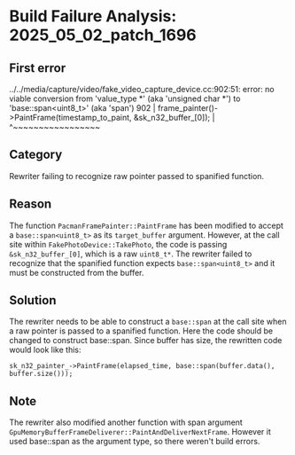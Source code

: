 # Build Failure Analysis: 2025_05_02_patch_1696

## First error

../../media/capture/video/fake_video_capture_device.cc:902:51: error: no viable conversion from 'value_type *' (aka 'unsigned char *') to 'base::span<uint8_t>' (aka 'span<unsigned char>')
  902 |   frame_painter()->PaintFrame(timestamp_to_paint, &sk_n32_buffer_[0]);
      |                                                   ^~~~~~~~~~~~~~~~~~

## Category
Rewriter failing to recognize raw pointer passed to spanified function.

## Reason
The function `PacmanFramePainter::PaintFrame` has been modified to accept a `base::span<uint8_t>` as its `target_buffer` argument. However, at the call site within `FakePhotoDevice::TakePhoto`, the code is passing `&sk_n32_buffer_[0]`, which is a raw `uint8_t*`. The rewriter failed to recognize that the spanified function expects `base::span<uint8_t>` and it must be constructed from the buffer.

## Solution
The rewriter needs to be able to construct a `base::span` at the call site when a raw pointer is passed to a spanified function. Here the code should be changed to construct base::span. Since buffer has size, the rewritten code would look like this:
```
sk_n32_painter_->PaintFrame(elapsed_time, base::span(buffer.data(), buffer.size()));
```

## Note
The rewriter also modified another function with span argument `GpuMemoryBufferFrameDeliverer::PaintAndDeliverNextFrame`. However it used base::span as the argument type, so there weren't build errors.